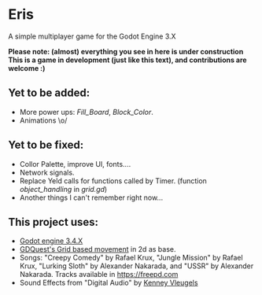 # Eris
A simple multiplayer game for the Godot Engine 3.X

**Please note: (almost) everything you see in here is under construction**  
**This is a game in development (just like this text), and contributions are welcome :)**


## Yet to be added:
* More power ups: *Fill_Board*, *Block_Color*.
* Animations \o/


## Yet to be fixed:
* Collor Palette, improve UI, fonts....
* Network signals.
* Replace Yeld calls for functions called by Timer. (function *object_handling* in *grid.gd*)
* Another things I can't remember right now...


## This project uses:
* [Godot engine 3.4.X](https://godotengine.org/)
* [GDQuest's Grid based movement](https://github.com/GDQuest/godot-demos) in 2d as base.
* Songs: "Creepy Comedy" by  Rafael Krux, "Jungle Mission" by  Rafael Krux, "Lurking Sloth" by Alexander Nakarada, and "USSR" by Alexander Nakarada. Tracks available in <https://freepd.com>
* Sound Effects from "Digital Audio" by  [Kenney Vleugels](https://kenney.nl/assets/digital-audio)